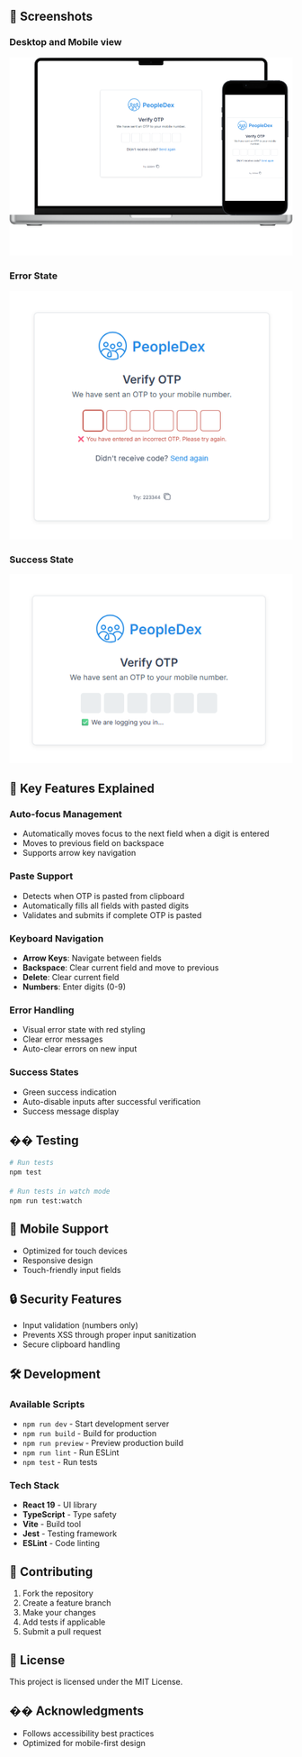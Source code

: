 ## 📸 Screenshots

### Desktop and Mobile view
![OTP Component Desktop](docs/screenshots/main.png)

### Error State
![OTP Error State](docs/screenshots/otp-error.png)

### Success State
![OTP Error State](docs/screenshots/otp-success.png)

<!-- ### Demo
![OTP Demo](docs/demo.gif) -->

## 🔧 Key Features Explained

### Auto-focus Management

- Automatically moves focus to the next field when a digit is entered
- Moves to previous field on backspace
- Supports arrow key navigation

### Paste Support

- Detects when OTP is pasted from clipboard
- Automatically fills all fields with pasted digits
- Validates and submits if complete OTP is pasted

### Keyboard Navigation

- **Arrow Keys**: Navigate between fields
- **Backspace**: Clear current field and move to previous
- **Delete**: Clear current field
- **Numbers**: Enter digits (0-9)

### Error Handling

- Visual error state with red styling
- Clear error messages
- Auto-clear errors on new input

### Success States

- Green success indication
- Auto-disable inputs after successful verification
- Success message display

## �� Testing

```bash
# Run tests
npm test

# Run tests in watch mode
npm run test:watch
```

## 📱 Mobile Support

- Optimized for touch devices
- Responsive design
- Touch-friendly input fields

## 🔒 Security Features

- Input validation (numbers only)
- Prevents XSS through proper input sanitization
- Secure clipboard handling

## 🛠️ Development

### Available Scripts

- `npm run dev` - Start development server
- `npm run build` - Build for production
- `npm run preview` - Preview production build
- `npm run lint` - Run ESLint
- `npm test` - Run tests

### Tech Stack

- **React 19** - UI library
- **TypeScript** - Type safety
- **Vite** - Build tool
- **Jest** - Testing framework
- **ESLint** - Code linting

## 🤝 Contributing

1. Fork the repository
2. Create a feature branch
3. Make your changes
4. Add tests if applicable
5. Submit a pull request

## 📝 License

This project is licensed under the MIT License.

## �� Acknowledgments

- Follows accessibility best practices
- Optimized for mobile-first design
